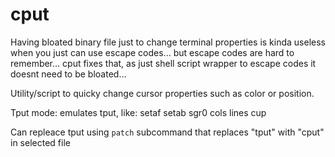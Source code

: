 # cput

Having bloated binary file just to change terminal properties is kinda useless when you just can use escape codes... but escape codes are hard to remember... cput fixes that, as just shell script wrapper to escape codes it doesnt need to be bloated...

Utility/script to quicky change cursor properties such as color or position.

Tput mode: emulates tput, like: setaf setab sgr0 cols lines cup

Can repleace tput using `patch` subcommand that replaces "tput" with "cput" in selected file
